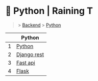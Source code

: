 # 🙆 Python  | Raining T

> [](/) > [Backend](/backend) > [Python](/backend/python)

<table><thead><tr><th></th><th>Python</th></tr></thead><tbody><tr><td>1</td><td><a href="backend/python/01-python">Python</a></td></tr><tr><td>2</td><td><a href="backend/python/02-django-rest">Django rest</a></td></tr><tr><td>3</td><td><a href="backend/python/03-fast-api">Fast api</a></td></tr><tr><td>4</td><td><a href="backend/python/04-flask">Flask</a></td></tr></tbody></table>

